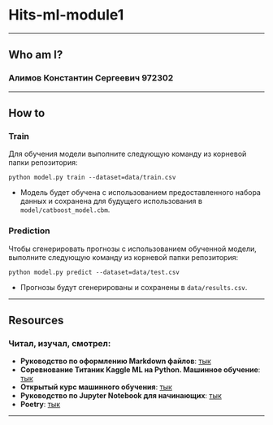 # Hits-ml-module1

---

## Who am I?
### Алимов Константин Сергеевич 972302

---

## How to


### Train

Для обучения модели выполните следующую команду из корневой папки репозитория:

```
python model.py train --dataset=data/train.csv 
```

- Модель будет обучена с использованием предоставленного набора данных и сохранена для будущего использования в `model/catboost_model.cbm`.

### Prediction

Чтобы сгенерировать прогнозы с использованием обученной модели, выполните следующую команду из корневой папки репозитория:

```
python model.py predict --dataset=data/test.csv 
```

- Прогнозы будут сгенерированы и сохранены в `data/results.csv`.

---

## Resources

### Читал, изучал, смотрел:
- **Руководство по оформлению Markdown файлов**: [тык](https://gist.github.com/Jekins/2bf2d0638163f1294637)
- **Соревнование Титаник Kaggle ML на Python. Машинное обучение**: [тык](https://www.youtube.com/watch?v=p6hutPbKPNQ)
- **Открытый курс машинного обучения**: [тык](https://habr.com/ru/companies/ods/articles/322626/)
- **Руководство по Jupyter Notebook для начинающих**: [тык](https://pythonru.com/baza-znanij/jupyter-notebook-dlja-nachinajushhih)
- **Poetry**: [тык](https://python-poetry.org)
  
---
